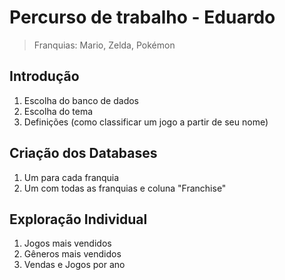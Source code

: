 # Percurso de trabalho - Eduardo

> Franquias: Mario, Zelda, Pokémon

## Introdução

1. Escolha do banco de dados
2. Escolha do tema 
3. Definições (como classificar um jogo a partir de seu nome)

## Criação dos Databases

1. Um para cada franquia
2. Um com todas as franquias e coluna "Franchise"

## Exploração Individual

1. Jogos mais vendidos
2. Gêneros mais vendidos
3. Vendas e Jogos por ano
